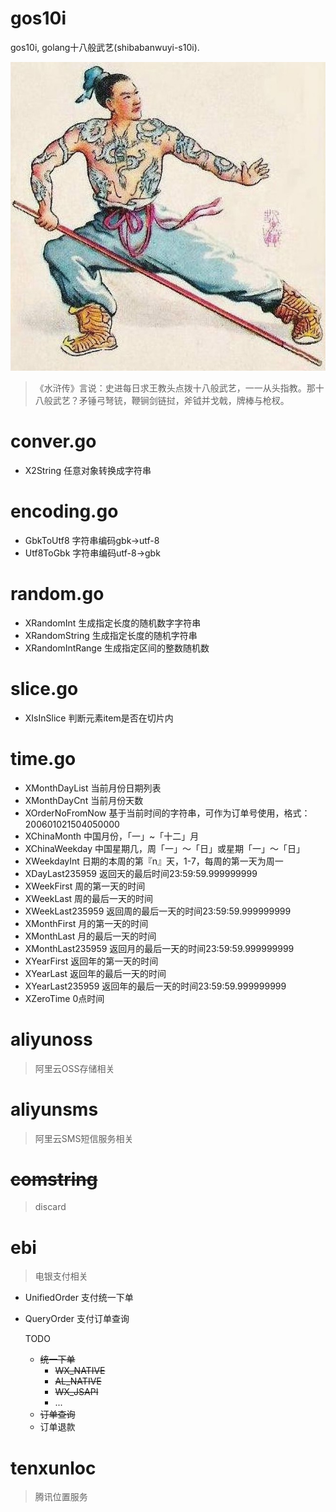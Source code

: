 # gos10i

gos10i, golang十八般武艺(shibabanwuyi-s10i).

![](sources/sj.jpg)


> 《水浒传》言说：史进每日求王教头点拨十八般武艺，一一从头指教。那十八般武艺？矛锤弓弩铳，鞭锏剑链挝，斧钺并戈戟，牌棒与枪杈。

# conver.go

- X2String 任意对象转换成字符串

# encoding.go

- GbkToUtf8 字符串编码gbk->utf-8
- Utf8ToGbk 字符串编码utf-8->gbk

# random.go

- XRandomInt 生成指定长度的随机数字字符串
- XRandomString 生成指定长度的随机字符串
- XRandomIntRange 生成指定区间的整数随机数

# slice.go
- XIsInSlice 判断元素item是否在切片内

# time.go

- XMonthDayList 当前月份日期列表
- XMonthDayCnt 当前月份天数
- XOrderNoFromNow 基于当前时间的字符串，可作为订单号使用，格式：200601021504050000
- XChinaMonth 中国月份，「一」~「十二」月
- XChinaWeekday 中国星期几，周「一」～「日」或星期「一」～「日」
- XWeekdayInt 日期的本周的第『n』天，1-7，每周的第一天为周一
- XDayLast235959 返回天的最后时间23:59:59.999999999
- XWeekFirst 周的第一天的时间
- XWeekLast 周的最后一天的时间
- XWeekLast235959 返回周的最后一天的时间23:59:59.999999999
- XMonthFirst 月的第一天的时间
- XMonthLast 月的最后一天的时间
- XMonthLast235959 返回月的最后一天的时间23:59:59.999999999
- XYearFirst 返回年的第一天的时间
- XYearLast 返回年的最后一天的时间
- XYearLast235959 返回年的最后一天的时间23:59:59.999999999
- XZeroTime 0点时间

# aliyunoss

> 阿里云OSS存储相关

# aliyunsms

> 阿里云SMS短信服务相关

# ~~comstring~~

> discard

# ebi

> 电银支付相关

- UnifiedOrder 支付统一下单
- QueryOrder 支付订单查询

    TODO
    - ~~统一下单~~
      - ~~WX_NATIVE~~
      - ~~AL_NATIVE~~
      - ~~WX_JSAPI~~
      - ...
    - ~~订单查询~~
    - 订单退款

# tenxunloc

> 腾讯位置服务
